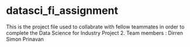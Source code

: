 #  datasci_fi_assignment

This is the project file used to collabrate with fellow teammates in order to complete the Data Science for Industry Project 2.
Team members :
Dirren 
Simon
Prinavan
